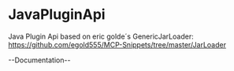 # JavaPluginApi
Java Plugin Api based on eric golde´s GenericJarLoader: https://github.com/egold555/MCP-Snippets/tree/master/JarLoader

--Documentation--

